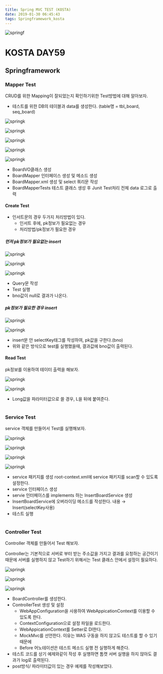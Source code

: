 ```yaml
---
title: Spring MVC TEST (KOSTA)
date: 2019-01-30 06:45:43
tags: Springframework_kosta
---
```

![springf](images/springframwork-logo.png)
#  KOSTA DAY59
## Springframework

### Mapper Test
CRUD를 위한 Mapping이 잘되었는지 확인하기위한 Test방법에 대해 알아보자.

- 테스트를 위한 DB의 테이블과 data를 생성한다.
(table명 = tbl_board, seq_board)

![springk](images/springk/springk05-01.png)

![springk](images/springk/springk05-02.png)

![springk](images/springk/springk05-03.png)

![springk](images/springk/springk05-04.png)

![springk](images/springk/springk05-05.png)
- BoardVO클래스 생성
- BoardMapper 인터페이스 생성 및 메소드 생성
- BoardMapper.xml 생성 및 select 쿼리문 작성
- BoardMapperTests 테스트 클래스 생성 후 Junit Test처리
전체 data 로그로 출력

#### Create Test
- 인서트문의 경우 두가지 처리방법이 있다.
    - 인서트 후에, pk정보가 필요없는 경우 
    - 처리방법/pk정보가 필요한 경우

##### 먼저 pk정보가 필요없는 insert
![springk](images/springk/springk05-06.png)

![springk](images/springk/springk05-07.png)

![springk](images/springk/springk05-08.png)
- Query문 작성
- Test 실행
- bno값이 null로 결과가 나온다.

##### pk정보가 필요한 경우 insert
![springk](images/springk/springk05-09.png)

![springk](images/springk/springk05-10.png)
- insert문 안 selectKey태그를 작성하여, pk값을 구한다.(bno)
- 위와 같은 방식으로 test를 실행했을때, 결과값에 bno값이 출력된다.

#### Read Test
pk정보를 이용하여 테이터 출력을 해보자.

![springk](images/springk/springk05-11.png)

![springk](images/springk/springk05-12.png)
- Long값을 파라미터값으로 쓸 경우, L을 뒤에 붙여준다.
<br><br>

### Service Test
service 객체를 만들어서 Test를 실행해보자.

![springk](images/springk/springk05-13.png)

![springk](images/springk/springk05-14.png)

![springk](images/springk/springk05-15.png)

![springk](images/springk/springk05-16.png)
- service 패키지를 생성
root-context.xml에 service 패키지를 scan할 수 있도록 설정한다.
- service 인터페이스 생성
- servie 인터페이스를 implements 하는 InsertBoardService 생성
- InsertBoardService에 오버라이딩 메소드를 작성한다.
내용 → Insert(selectKey사용)
- 테스트 실행
<br><br>

### Controller Test
Controller 객체를 만들어서 Test 해보자.

Controller는 기본적으로 서버로 부터 받는 주소값을 가지고 결과를 요청하는 공간이기 때문에 서버를 실행하지 않고 Test하기 위해서는 Test 클래스 안에서 설정이 필요하다.

![springk](images/springk/springk05-17.png)

![springk](images/springk/springk05-18.png)

![springk](images/springk/springk05-19.png)
- BoardController를 생성한다.
- ControllerTest 생성 및 설정
    - WebAppConfiguration을 사용하여 WebAppicationContext를 이용할 수 있도록 한다.
    - ContextConfiguration으로 설정 파일을 로드한다.
    - WebAppicationContext를 Setter로 DI한다.
    - MockMvc를 선언한다. 이유는 WAS 구동을 하지 않고도 테스트를 할 수 있기 때문에
    - Before 어노테이션은 테스트 메소드 실행 전 실행하게 해준다.
- 테스트 코드를 상기 예제와같이 작성 후 실행하면 톰캣 서버 실행을 하지 않아도 결과가 log로 출력된다.
- post방식/ 파라미터값이 있는 경우 예제를 작성해보았다.
<br><br>
